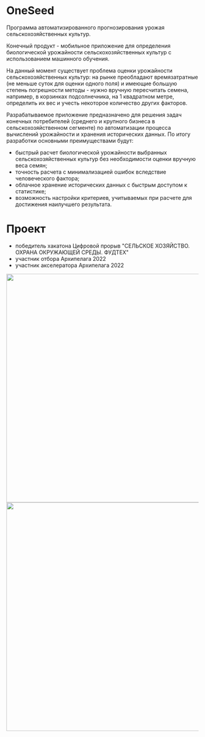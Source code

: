 # OneSeed

Программа автоматизированного прогнозирования урожая сельскохозяйственных культур.

Конечный продукт - мобильное приложение для определения биологической урожайности сельскохозяйственных культур с использованием машинного обучения.

На данный момент существует проблема оценки урожайности сельскохозяйственных культур: на рынке преобладают времязатратные (не меньше суток для оценки одного поля) и имеющие большую степень погрешности методы - нужно вручную пересчитать семена, например, в корзинках подсолнечника, на 1 квадратном метре, определить их вес и учесть некоторое количество других факторов.

Разрабатываемое приложение предназначено для решения задач конечных потребителей (среднего и крупного бизнеса в сельскохозяйственном сегменте) по автоматизации процесса вычислений урожайности и хранения исторических данных.
По итогу разработки основными преимуществами будут:
- быстрый расчет биологической урожайности выбранных сельскохозяйственных культур без необходимости оценки вручную веса семян;
- точность расчета с минимализацией ошибок вследствие человеческого фактора;
- облачное хранение исторических данных с быстрым доступом к статистике;
- возможность настройки критериев, учитываемых при расчете для достижения наилучшего результата.

# Проект
- победитель хакатона Цифровой прорыв "СЕЛЬСКОЕ ХОЗЯЙСТВО. ОХРАНА ОКРУЖАЮЩЕЙ СРЕДЫ. ФУДТЕХ"
- участник отбора Архипелага 2022
- участник акселератора Архипелага 2022



<img src="https://user-images.githubusercontent.com/54963637/211243549-63f919b3-682c-4508-8b69-0f3ccdececc8.jpg" height="600">
 
<img src="https://user-images.githubusercontent.com/54963637/211244190-471f6ee9-18b8-43f8-b21d-2aa6121c2f46.jpg" height="600">

